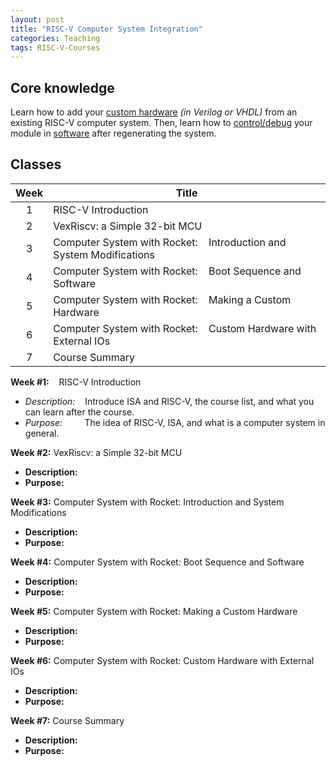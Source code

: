 ```yaml
---
layout: post
title: "RISC-V Computer System Integration"
categories: Teaching
tags: RISC-V-Courses
---
```


## Core knowledge

Learn how to add your <ins>custom hardware</ins> *(in Verilog or VHDL)* from an existing RISC-V computer system. Then, learn how to <ins>control/debug</ins> your module in <ins>software</ins> after regenerating the system.

## Classes

| Week | Title |
|:---:|---|
| 1 | RISC-V Introduction |
| 2 | VexRiscv: a Simple 32-bit MCU |
| 3 | Computer System with Rocket:&nbsp;&nbsp;&nbsp;&nbsp;Introduction and System Modifications |
| 4 | Computer System with Rocket:&nbsp;&nbsp;&nbsp;&nbsp;Boot Sequence and Software |
| 5 | Computer System with Rocket:&nbsp;&nbsp;&nbsp;&nbsp;Making a Custom Hardware |
| 6 | Computer System with Rocket:&nbsp;&nbsp;&nbsp;&nbsp;Custom Hardware with External IOs |
| 7 | Course Summary |

**Week #1:**&nbsp;&nbsp;&nbsp;&nbsp;RISC-V Introduction
- *Description:*&nbsp;&nbsp;&nbsp;&nbsp;Introduce ISA and RISC-V, the course list, and what you can learn after the course.
- *Purpose:*&nbsp;&nbsp;&nbsp;&nbsp;&nbsp;&nbsp;&nbsp;&nbsp;&nbsp;The idea of RISC-V, ISA, and what is a computer system in general.

**Week #2:** VexRiscv: a Simple 32-bit MCU
- **Description:**
- **Purpose:**

**Week #3:** Computer System with Rocket: Introduction and System Modifications
- **Description:**
- **Purpose:**

**Week #4:** Computer System with Rocket: Boot Sequence and Software
- **Description:**
- **Purpose:**

**Week #5:** Computer System with Rocket: Making a Custom Hardware
- **Description:**
- **Purpose:**

**Week #6:** Computer System with Rocket: Custom Hardware with External IOs
- **Description:**
- **Purpose:**

**Week #7:** Course Summary
- **Description:**
- **Purpose:**

